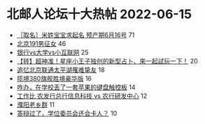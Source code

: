 # 北邮人论坛十大热帖 2022-06-15

- [［取名］米姓宝宝求起名 预产期6月16号](https://bbs.byr.cn/article/Talking/6352062) 71
- [北京191男征女](https://bbs.byr.cn/article/Friends/2026180) 46
- [银行vs大学vs小互联网](https://bbs.byr.cn/article/WorkLife/1187206) 25
- [【转】超神准！星座小王子独创的新型占卜、來一起試玩一下！](https://bbs.byr.cn/article/Constellations/326533) 20
- [追忆北京联通太平湖罹难挚友](https://bbs.byr.cn/article/Feeling/3189487) 18
- [揽境380旗舰胜境豪华版](https://bbs.byr.cn/article/AutoMotor/129318) 16
- [咋办，在学校丢了一套苹果的键盘触控板](https://bbs.byr.cn/article/DigiLife/317441) 14
- [工作比 农发行总行信息科技 vs 农行研发中心](https://bbs.byr.cn/article/Job/2166294) 12
- [濮阳老乡群](https://bbs.byr.cn/article/Henan/390374) 11
- [答辩过了，学位委员会还会卡人？](https://bbs.byr.cn/article/Paper/47002) 10


